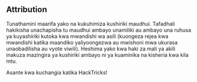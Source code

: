 ## Attribution
Tunathamini maarifa yako na kukuhimiza kushiriki maudhui. Tafadhali hakikisha unachapisha tu maudhui ambayo unamiliki au ambayo una ruhusa ya kuyashiriki kutoka kwa mwandishi wa asili (kuongeza rejea kwa mwandishi katika maandiko yaliyoongezwa au mwishoni mwa ukurasa unaobadilisha au vyote viwili). Heshima yako kwa haki za mali ya akili inakuza mazingira ya kushiriki ambayo ni ya kuaminika na kisheria kwa kila mtu.

Asante kwa kuchangia katika HackTricks!
